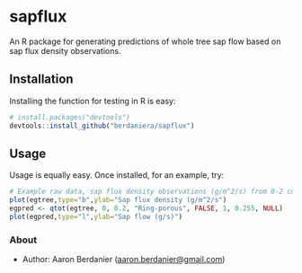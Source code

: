 sapflux
=======

An R package for generating predictions of whole tree sap flow based on sap flux density observations.

Installation
------------

Installing the function for testing in R is easy:

```R
# install.packages("devtools")
devtools::install_github("berdaniera/sapflux")
```

Usage
-----

Usage is equally easy. Once installed, for an example, try:

```R
# Example raw data, sap flux density observations (g/m^2/s) from 0-2 cm in xylem, for a ring-porous tree over 13 days.
plot(egtree,type="b",ylab="Sap flux density (g/m^2/s")
egpred <- qtot(egtree, 0, 0.2, "Ring-porous", FALSE, 1, 0.255, NULL)
plot(egpred,type="l",ylab="Sap flow (g/s)")
```

### About

- Author: Aaron Berdanier (aaron.berdanier@gmail.com)
